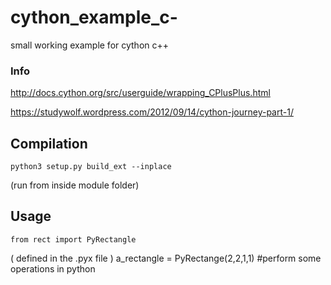 # cython_example_c-
small working example for cython c++
### Info

http://docs.cython.org/src/userguide/wrapping_CPlusPlus.html


https://studywolf.wordpress.com/2012/09/14/cython-journey-part-1/

Compilation
--------

    python3 setup.py build_ext --inplace

(run from inside module folder)



Usage
-----

    from rect import PyRectangle
( defined in the .pyx file )
    a_rectangle = PyRectange(2,2,1,1)
    #perform some operations in python
